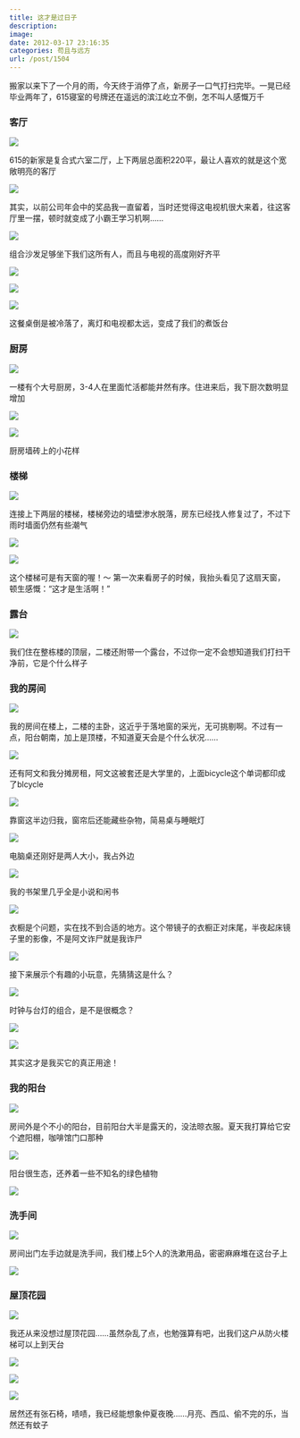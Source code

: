 ```yaml
---
title: 这才是过日子
description: 
image: 
date: 2012-03-17 23:16:35
categories: 苟且与远方
url: /post/1504
---
```


搬家以来下了一个月的雨，今天终于消停了点，新房子一口气打扫完毕。一晃已经毕业两年了，615寝室的号牌还在遥远的滨江屹立不倒，怎不叫人感慨万千

### 客厅

![](https://storage.fleek-internal.com/0a3a8890-e65e-47ce-93d7-0442b9209d38-bucket/blog/posts/2012-03/03-17/1.jpg)

615的新家是复合式六室二厅，上下两层总面积220平，最让人喜欢的就是这个宽敞明亮的客厅

![](https://storage.fleek-internal.com/0a3a8890-e65e-47ce-93d7-0442b9209d38-bucket/blog/posts/2012-03/03-17/2.jpg)

其实，以前公司年会中的奖品我一直留着，当时还觉得这电视机很大来着，往这客厅里一摆，顿时就变成了小霸王学习机啊……

![](https://storage.fleek-internal.com/0a3a8890-e65e-47ce-93d7-0442b9209d38-bucket/blog/posts/2012-03/03-17/3.jpg)

组合沙发足够坐下我们这所有人，而且与电视的高度刚好齐平

![](https://storage.fleek-internal.com/0a3a8890-e65e-47ce-93d7-0442b9209d38-bucket/blog/posts/2012-03/03-17/4.jpg)

![](https://storage.fleek-internal.com/0a3a8890-e65e-47ce-93d7-0442b9209d38-bucket/blog/posts/2012-03/03-17/5.jpg)

![](https://storage.fleek-internal.com/0a3a8890-e65e-47ce-93d7-0442b9209d38-bucket/blog/posts/2012-03/03-17/6.jpg)

这餐桌倒是被冷落了，离灯和电视都太远，变成了我们的煮饭台

### 厨房

![](https://storage.fleek-internal.com/0a3a8890-e65e-47ce-93d7-0442b9209d38-bucket/blog/posts/2012-03/03-17/7.jpg)

一楼有个大号厨房，3-4人在里面忙活都能井然有序。住进来后，我下厨次数明显增加

![](https://storage.fleek-internal.com/0a3a8890-e65e-47ce-93d7-0442b9209d38-bucket/blog/posts/2012-03/03-17/8.jpg)

![](https://storage.fleek-internal.com/0a3a8890-e65e-47ce-93d7-0442b9209d38-bucket/blog/posts/2012-03/03-17/9.jpg)

厨房墙砖上的小花样

### 楼梯

![](https://storage.fleek-internal.com/0a3a8890-e65e-47ce-93d7-0442b9209d38-bucket/blog/posts/2012-03/03-17/10.jpg)

连接上下两层的楼梯，楼梯旁边的墙壁渗水脱落，房东已经找人修复过了，不过下雨时墙面仍然有些潮气

![](https://storage.fleek-internal.com/0a3a8890-e65e-47ce-93d7-0442b9209d38-bucket/blog/posts/2012-03/03-17/11.jpg)

![](https://storage.fleek-internal.com/0a3a8890-e65e-47ce-93d7-0442b9209d38-bucket/blog/posts/2012-03/03-17/12.jpg)

这个楼梯可是有天窗的喔！～  第一次来看房子的时候，我抬头看见了这扇天窗，顿生感慨：“这才是生活啊！”

### 露台

![](https://storage.fleek-internal.com/0a3a8890-e65e-47ce-93d7-0442b9209d38-bucket/blog/posts/2012-03/03-17/13.jpg)

我们住在整栋楼的顶层，二楼还附带一个露台，不过你一定不会想知道我们打扫干净前，它是个什么样子

### 我的房间

![](https://storage.fleek-internal.com/0a3a8890-e65e-47ce-93d7-0442b9209d38-bucket/blog/posts/2012-03/03-17/14.jpg)

我的房间在楼上，二楼的主卧，这近乎于落地窗的采光，无可挑剔啊。不过有一点，阳台朝南，加上是顶楼，不知道夏天会是个什么状况……

![](https://storage.fleek-internal.com/0a3a8890-e65e-47ce-93d7-0442b9209d38-bucket/blog/posts/2012-03/03-17/15.jpg)

还有阿文和我分摊房租，阿文这被套还是大学里的，上面bicycle这个单词都印成了blcycle

![](https://storage.fleek-internal.com/0a3a8890-e65e-47ce-93d7-0442b9209d38-bucket/blog/posts/2012-03/03-17/16.jpg)

靠窗这半边归我，窗帘后还能藏些杂物，简易桌与睡眠灯

![](https://storage.fleek-internal.com/0a3a8890-e65e-47ce-93d7-0442b9209d38-bucket/blog/posts/2012-03/03-17/17.jpg)

电脑桌还刚好是两人大小，我占外边

![](https://storage.fleek-internal.com/0a3a8890-e65e-47ce-93d7-0442b9209d38-bucket/blog/posts/2012-03/03-17/18.jpg)

我的书架里几乎全是小说和闲书

![](https://storage.fleek-internal.com/0a3a8890-e65e-47ce-93d7-0442b9209d38-bucket/blog/posts/2012-03/03-17/19.jpg)

衣橱是个问题，实在找不到合适的地方。这个带镜子的衣橱正对床尾，半夜起床镜子里的影像，不是阿文诈尸就是我诈尸

![](https://storage.fleek-internal.com/0a3a8890-e65e-47ce-93d7-0442b9209d38-bucket/blog/posts/2012-03/03-17/20.jpg)

接下来展示个有趣的小玩意，先猜猜这是什么？

![](https://storage.fleek-internal.com/0a3a8890-e65e-47ce-93d7-0442b9209d38-bucket/blog/posts/2012-03/03-17/21.jpg)

时钟与台灯的组合，是不是很概念？

![](https://storage.fleek-internal.com/0a3a8890-e65e-47ce-93d7-0442b9209d38-bucket/blog/posts/2012-03/03-17/22.jpg)

![](https://storage.fleek-internal.com/0a3a8890-e65e-47ce-93d7-0442b9209d38-bucket/blog/posts/2012-03/03-17/23.jpg)

其实这才是我买它的真正用途！

### 我的阳台

![](https://storage.fleek-internal.com/0a3a8890-e65e-47ce-93d7-0442b9209d38-bucket/blog/posts/2012-03/03-17/24.jpg)

房间外是个不小的阳台，目前阳台大半是露天的，没法晾衣服。夏天我打算给它安个遮阳棚，咖啡馆门口那种

![](https://storage.fleek-internal.com/0a3a8890-e65e-47ce-93d7-0442b9209d38-bucket/blog/posts/2012-03/03-17/25.jpg)

阳台很生态，还养着一些不知名的绿色植物

![](https://storage.fleek-internal.com/0a3a8890-e65e-47ce-93d7-0442b9209d38-bucket/blog/posts/2012-03/03-17/26.jpg)

### 洗手间

![](https://storage.fleek-internal.com/0a3a8890-e65e-47ce-93d7-0442b9209d38-bucket/blog/posts/2012-03/03-17/27.jpg)

房间出门左手边就是洗手间，我们楼上5个人的洗漱用品，密密麻麻堆在这台子上

![](https://storage.fleek-internal.com/0a3a8890-e65e-47ce-93d7-0442b9209d38-bucket/blog/posts/2012-03/03-17/28.jpg)

### 屋顶花园

![](https://storage.fleek-internal.com/0a3a8890-e65e-47ce-93d7-0442b9209d38-bucket/blog/posts/2012-03/03-17/29.jpg)

我还从来没想过屋顶花园……虽然杂乱了点，也勉强算有吧，出我们这户从防火楼梯可以上到天台

![](https://storage.fleek-internal.com/0a3a8890-e65e-47ce-93d7-0442b9209d38-bucket/blog/posts/2012-03/03-17/30.jpg)

![](https://storage.fleek-internal.com/0a3a8890-e65e-47ce-93d7-0442b9209d38-bucket/blog/posts/2012-03/03-17/31.jpg)

![](https://storage.fleek-internal.com/0a3a8890-e65e-47ce-93d7-0442b9209d38-bucket/blog/posts/2012-03/03-17/32.jpg)

居然还有张石椅，啧啧，我已经能想象仲夏夜晚……月亮、西瓜、偷不完的乐，当然还有蚊子